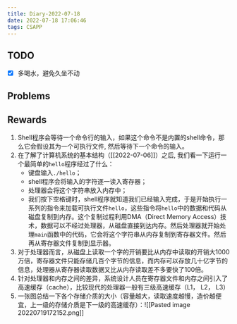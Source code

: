 ```yaml
---
title: Diary-2022-07-18
date: 2022-07-18 17:06:46
tags: CSAPP
---
```


## TODO
- [x] 多喝水，避免久坐不动

## Problems

## Rewards
1. Shell程序会等待一个命令行的输入，如果这个命令不是内置的shell命令，那么它会假设其为一个可执行文件, 然后等待下一个命令的输入。
2. 在了解了计算机系统的基本结构（[[2022-07-06]]）之后, 我们看一下运行一个最简单的`hello`程序经过了什么：
	 - 键盘输入`./hello`；
	 - shell程序会将输入的字符逐一读入寄存器；
	 - 处理器会将这个字符串放入内存中；
	 - 我们按下空格键时，shell程序就知道我们已经输入完成，于是开始执行一系列的指令来加载可执行文件`hello`，这些指令将`hello`中的数据和代码从磁盘复制到内存。这个复制过程利用DMA（Direct Memory Access）技术，数据可以不经过处理器，从磁盘直接到达内存。然后处理器就开始处理`main`函数中的代码，它会将这个字符串从内存复制到寄存器文件。然后再从寄存器文件复制到显示器。
3. 对于处理器而言，从磁盘上读取一个字的开销要比从内存中读取的开销大1000万倍，寄存器文件只能存储几百个字节的信息，而内存可以存放几十亿字节的信息，处理器从寄存器读取数据又比从内存读取差不多要快了100倍。
4. 针对处理器和内存之间的差异，系统设计人员在寄存器文件和内存之间引入了高速缓存（cache），比较现代的处理器一般有三级高速缓存（L1， L2， L3）
5. 一张图总结一下各个存储介质的大小（容量越大，读取速度越慢，造价越便宜，上一级的存储介质是下一级的高速缓存）：![[Pasted image 20220719172152.png]]